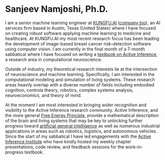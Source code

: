 <h1>Sanjeev Namjoshi, Ph.D.</h1>

I am a senior machine learning engineer at [KUNGFU.AI](https://www.kungfu.ai/) ([company bio](https://www.kungfu.ai/blog-post/kungfu-ai-welcomes-sanjeev-namjoshi)), an AI services firm based in Austin, Texas (United States) where I have focused on creating robust software applying machine learning to medicine and healthcare. At KUNGFU.AI my most recent research focus has been leading the development of image-based breast cancer risk-detection software using computer vision. I am currently in the final month of a 7-month sabbatical where I have focused on writing a [textbook on Active Inference](faif.md), a research area in computational neuroscience.

Outside of industry, my theoretical research interests lie at the intersection of neuroscience and machine learning. Specifically, I am interested in the computational modeling and simulation of living systems. These research areas heavily overlap with a diverse number of fields including embodied cognition, controla theory, robotics, complex systems analysis, neuroeconomics, and theory of mind.

At the moment I am most interested in bringing wider recognition and visibility to the Active Inference research community. Active Inference, and the more general [Free Energy Principle](https://en.wikipedia.org/wiki/Free_energy_principle), provide a mathematical description of the brain and living systems that may be key to unlocking further progress toward [artificial general intelligence](https://en.wikipedia.org/wiki/Artificial_general_intelligence) as well as numerous industrial applications in areas such as robotics, logistics, and autonomous vehicles. Since the start of my sabbatical I have led engagements with the [Active Inference Institute](https://www.activeinference.org/) who have kindly hosted my weekly chapter presentations, code review, and feedback sessions for the work-in-progress textbook.